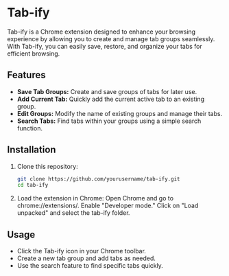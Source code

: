 # Tab-ify

Tab-ify is a Chrome extension designed to enhance your browsing experience by allowing you to create and manage tab groups seamlessly. With Tab-ify, you can easily save, restore, and organize your tabs for efficient browsing.

## Features

- **Save Tab Groups:** Create and save groups of tabs for later use.
- **Add Current Tab:** Quickly add the current active tab to an existing group.
- **Edit Groups:** Modify the name of existing groups and manage their tabs.
- **Search Tabs:** Find tabs within your groups using a simple search function.

## Installation

1. Clone this repository:
   ```bash
   git clone https://github.com/yourusername/tab-ify.git
   cd tab-ify

2. Load the extension in Chrome:
    Open Chrome and go to chrome://extensions/.
    Enable "Developer mode."
    Click on "Load unpacked" and select the tab-ify folder.

## Usage
- Click the Tab-ify icon in your Chrome toolbar.
- Create a new tab group and add tabs as needed.
- Use the search feature to find specific tabs quickly.
